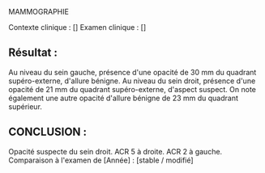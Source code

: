MAMMOGRAPHIE

Contexte clinique : []
Examen clinique : []

## Résultat :
Au niveau du sein gauche, présence d'une opacité de 30 mm du quadrant supéro-externe, d'allure bénigne.
Au niveau du sein droit, présence d'une opacité de 21 mm du quadrant supéro-externe, d'aspect suspect. On note également une autre opacité d'allure bénigne de 23 mm du quadrant supérieur.

## CONCLUSION :
Opacité suspecte du sein droit.
ACR 5 à droite.
ACR 2 à gauche.
Comparaison à l'examen de [Année] : [stable / modifié]
